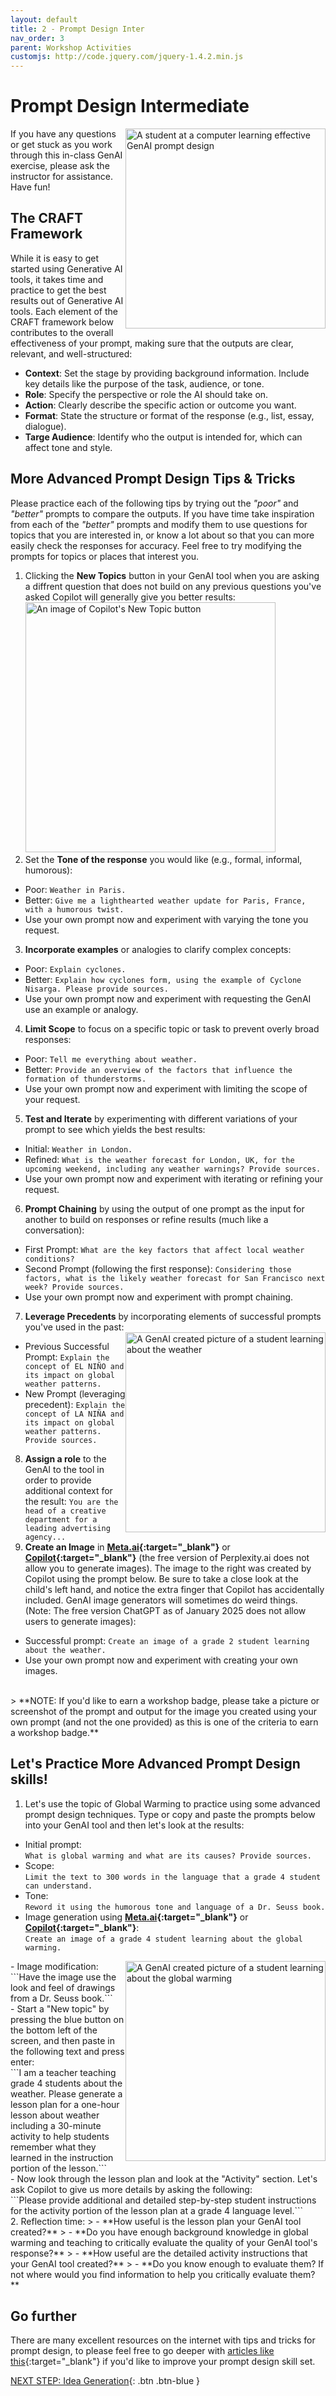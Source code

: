 ```yaml
---
layout: default
title: 2 - Prompt Design Inter
nav_order: 3
parent: Workshop Activities
customjs: http://code.jquery.com/jquery-1.4.2.min.js
--- 
```


# Prompt Design Intermediate
<img src="images/prompt-design-image.png" style="float:right;width:320px;" alt="A student at a computer learning effective GenAI prompt design">
If you have any questions or get stuck as you work through this in-class GenAI exercise, please ask the instructor for assistance.  Have fun!

## The CRAFT Framework
While it is easy to get started using Generative AI tools, it takes time and practice to get the best results out of Generative AI tools. 
Each element of the CRAFT framework below contributes to the overall effectiveness of your prompt, making sure that the outputs are clear, relevant, and well-structured:
- **Context**: Set the stage by providing background information. Include key details like the purpose of the task, audience, or tone. 
- **Role**: Specify the perspective or role the AI should take on. 
- **Action**: Clearly describe the specific action or outcome you want. 
- **Format**: State the structure or format of the response (e.g., list, essay, dialogue). 
- **Targe Audience**: Identify who the output is intended for, which can affect tone and style.

## More Advanced Prompt Design Tips & Tricks
Please practice each of the following tips by trying out the _"poor"_ and _"better"_ prompts to compare the outputs. If you have time take inspiration from each of the _"better"_ prompts and modify them to use questions for topics that you are interested in, or know a lot about so that you can more easily check the responses for accuracy. Feel free to try modifying the prompts for topics or places that interest you.
1. Clicking the **New Topics** button in your GenAI tool when you are asking a diffrent question that does not build on any previous questions you've asked Copilot will generally give you better results:
<br><img src="images/1-new-topic.png" style="width:400px;" alt="An image of Copilot's New Topic button"><br>
2. Set the **Tone of the response** you would like (e.g., formal, informal, humorous):
  - Poor: ```Weather in Paris.```
  - Better: ```Give me a lighthearted weather update for Paris, France, with a humorous twist.```
  - Use your own prompt now and experiment with varying the tone you request.
3. **Incorporate examples** or analogies to clarify complex concepts:
  - Poor: ```Explain cyclones.```
  - Better: ```Explain how cyclones form, using the example of Cyclone Nisarga. Please provide sources.```
  - Use your own prompt now and experiment with requesting the GenAI use an example or analogy.
4. **Limit Scope** to focus on a specific topic or task to prevent overly broad responses:
  - Poor: ```Tell me everything about weather.```
  - Better: ```Provide an overview of the factors that influence the formation of thunderstorms.```
  - Use your own prompt now and experiment with limiting the scope of your request.
5. **Test and Iterate** by experimenting with different variations of your prompt to see which yields the best results:
  - Initial: ```Weather in London.```
  - Refined: ```What is the weather forecast for London, UK, for the upcoming weekend, including any weather warnings? Provide sources.```
  - Use your own prompt now and experiment with iterating or refining your request.
6. **Prompt Chaining** by using the output of one prompt as the input for another to build on responses or refine results (much like a conversation):
  - First Prompt: ```What are the key factors that affect local weather conditions?```
  - Second Prompt (following the first response): ```Considering those factors, what is the likely weather forecast for San Francisco next week? Provide sources.```
  - Use your own prompt now and experiment with prompt chaining.
7. **Leverage Precedents** by incorporating elements of successful prompts you've used in the past:
<br><img src="images/1-weather-student.jpeg" style="float:right;width:320px;height:320px;" alt="A GenAI created picture of a student learning about the weather">
  - Previous Successful Prompt: ```Explain the concept of EL NIÑO and its impact on global weather patterns.```
  - New Prompt (leveraging precedent): ```Explain the concept of LA NIÑA and its impact on global weather patterns. Provide sources.```
8. **Assign a role** to the GenAI to the tool in order to provide additional context for the result: 
```You are the head of a creative department for a leading advertising agency...```
9. **Create an Image** in **[Meta.ai](https://meta.ai){:target="_blank"}** or **[Copilot](https://copilot.microsot.vom){:target="_blank"}** (the free version of Perplexity.ai does not allow you to generate images). The image to the right was created by Copilot using the prompt below. Be sure to take a close look at the child's left hand, and notice the extra finger that Copilot has accidentally included. GenAI image generators will sometimes do weird things.
(Note: The free version ChatGPT as of January 2025 does not allow users to generate images):
  - Successful prompt: ```Create an image of a grade 2 student learning about the weather.```
  - Use your own prompt now and experiment with creating your own images.
<br>
> **NOTE: If you'd like to earn a workshop badge, please take a picture or screenshot of the prompt and output for the image you created using your own prompt (and not the one provided) as this is one of the criteria to earn a workshop badge.**

## Let's Practice More Advanced Prompt Design skills!
1. Let's use the topic of Global Warming to practice using some advanced prompt design techniques. Type or copy and paste the prompts below into your GenAI tool and then let's look at the results:
  - Initial prompt:
<br>```What is global warming and what are its causes? Provide sources.```<br>
  - Scope:
<br>```Limit the text to 300 words in the language that a grade 4 student can understand.```<br>
  - Tone:
<br>```Reword it using the humorous tone and language of a Dr. Seuss book.```<br>
  - Image generation using **[Meta.ai](https://meta.ai){:target="_blank"}** or **[Copilot](https://copilot.microsot.vom){:target="_blank"}**:
<br>```Create an image of a grade 4 student learning about the global warming.```<br>
<img src="images/1-global-warming-seuss.jpeg" style="float:right;width:320px;height:320px;" alt="A GenAI created picture of a student learning about the global warming">
  - Image modification:
<br>```Have the image use the look and feel of drawings from a Dr. Seuss book.```<br>
  - Start a "New topic" by pressing the blue button on the bottom left of the screen, and then paste in the following text and press enter:
<br>```I am a teacher teaching grade 4 students about the weather. Please generate a lesson plan for a one-hour lesson about weather including a 30-minute activity to help students remember what they learned in the instruction portion of the lesson.```<br>
  - Now look through the lesson plan and look at the "Activity" section. Let's ask Copilot to give us more details by asking the following:
<br>```Please provide additional and detailed step-by-step student instructions for the activity portion of the lesson plan at a grade 4 language level.```<br>
2. Reflection time:
>  - **How useful is the lesson plan your GenAI tool created?**
>  - **Do you have enough background knowledge in global warming and teaching to critically evaluate the quality of your GenAI tool's response?**
>  - **How useful are the detailed activity instructions that your GenAI tool created?**
>  - **Do you know enough to evaluate them? If not where would you find information to help you critically evaluate them?**

## Go further
There are many excellent resources on the internet with tips and tricks for prompt design, to please feel free to go deeper with [articles like this](https://www.geeky-gadgets.com/prompt-engineering-techniques/){:target="_blank"} if you'd like to improve your prompt design skill set.

[NEXT STEP: Idea Generation](3-idea-generation.html){: .btn .btn-blue }
